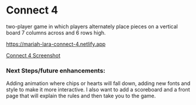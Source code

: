 # Connect 4
two-player game in which players alternately place pieces on a vertical board 7 columns across and 6 rows high.

https://mariah-lara-connect-4.netlify.app

[Connect 4 Screenshot](screenshot/connect4screenshot.png)


### Next Steps/future enhancements: 
Adding animation where chips or hearts will fall down, adding new fonts and style to make it more interactive. I also want to add a scoreboard and a front page that will explain the rules and then take you to the game.
